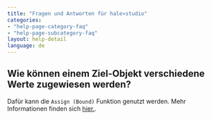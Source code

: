 ```yaml
---
title: "Fragen und Antworten für hale»studio"
categories:
- "help-page-category-faq"
- "help-page-subcategory-faq"
layout: help-detail
language: de
---
```


<h2>Wie können einem Ziel-Objekt verschiedene Werte zugewiesen werden?</h2>

Dafür kann die <code>Assign (Bound)</code> Funktion genutzt werden. 
Mehr Informationen finden sich <a target="_blank" href="http://help.halestudio.org/latest/index.jsp?topic=%2Feu.esdihumboldt.cst.doc.functions%2Ffunctions%2Feu.esdihumboldt.hale.align.assign.bound.html&cp%3D0_6_3_1_21"> hier.</a>.


